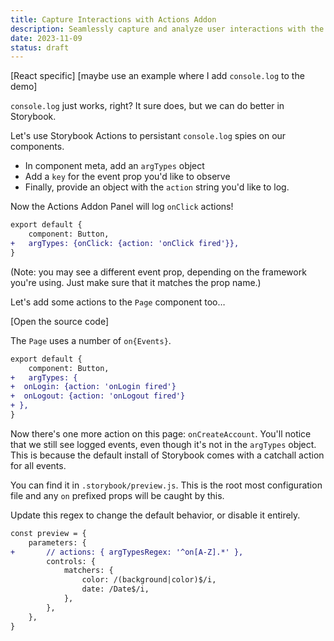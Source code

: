 ```yaml
---
title: Capture Interactions with Actions Addon
description: Seamlessly capture and analyze user interactions with the Actions Addon. Learn to log events — like click, hover, focus, and more — to elevate manual testing and debugging.
date: 2023-11-09
status: draft
---
```


[React specific]
[maybe use an example where I add `console.log` to the demo]

`console.log` just works, right?
It sure does, but we can do better in Storybook.

Let's use Storybook Actions to persistant `console.log` spies on our components.

- In component meta, add an `argTypes` object
- Add a `key` for the event prop you'd like to observe
- Finally, provide an object with the `action` string you'd like to log.

Now the Actions Addon Panel will log `onClick` actions!

```diff lang="js" title="src/components/Button.stories.js"
export default {
	component: Button,
+	argTypes: {onClick: {action: 'onClick fired'}},
}
```

(Note: you may see a different event prop, depending on the framework you're using. Just make sure that it matches the prop name.)

Let's add some actions to the `Page` component too…

[Open the source code]

The `Page` uses a number of `on{Events}`.

```diff lang="js" title="src/components/Page.stories.js"
export default {
	component: Button,
+	argTypes: {
+  onLogin: {action: 'onLogin fired'}
+  onLogout: {action: 'onLogout fired'}
+ },
}
```

Now there's one more action on this page: `onCreateAccount`.
You'll notice that we still see logged events, even though it's not in the `argTypes` object.
This is because the default install of Storybook comes with a catchall action for all events.

You can find it in `.storybook/preview.js`.
This is the root most configuration file and any `on` prefixed props will be caught by this.

Update this regex to change the default behavior,
or disable it entirely.

```diff lang="js" title=".storybook/preview.js"
const preview = {
	parameters: {
+		// actions: { argTypesRegex: '^on[A-Z].*' },
		controls: {
			matchers: {
				color: /(background|color)$/i,
				date: /Date$/i,
			},
		},
	},
}
```

